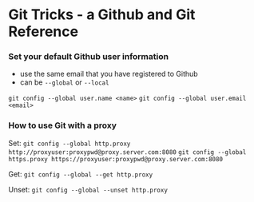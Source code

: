 # Git Tricks - a Github and Git Reference

### Set your default Github user information
- use the same email that you have registered to Github
- can be `--global` or `--local`

`git config --global user.name <name>`
`git config --global user.email <email>`


### How to use Git with a proxy

Set:
`git config --global http.proxy http://proxyuser:proxypwd@proxy.server.com:8080`
`git config --global https.proxy https://proxyuser:proxypwd@proxy.server.com:8080`

Get:
`git config --global --get http.proxy`

Unset:
`git config --global --unset http.proxy`



